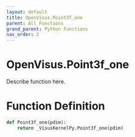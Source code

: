 ```yaml
---
layout: default
title: OpenVisus.Point3f_one
parent: All Functions
grand_parent: Python Functions
nav_order: 2
---
```


# OpenVisus.Point3f_one

Describe function here.

# Function Definition

```python
def Point3f_one(pdim):
    return _VisusKernelPy.Point3f_one(pdim)
```